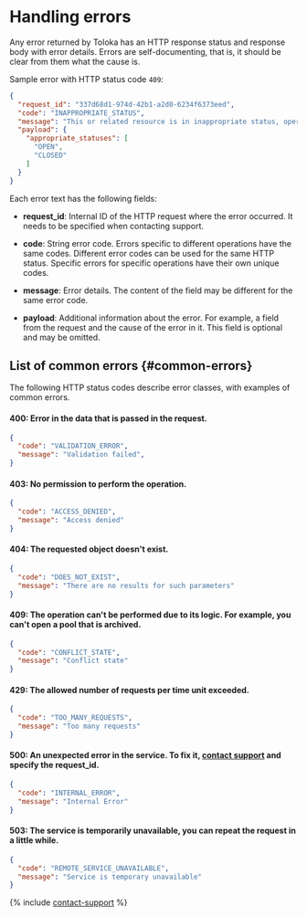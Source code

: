# Handling errors

Any error returned by Toloka has an HTTP response status and response body with error details. Errors are self-documenting, that is, it should be clear from them what the cause is.

Sample error with HTTP status code `409`:

```json
{
  "request_id": "337d68d1-974d-42b1-a2d0-6234f6373eed",
  "code": "INAPPROPRIATE_STATUS",
  "message": "This or related resource is in inappropriate status, operation is not allowed",
  "payload": {
    "appropriate_statuses": [
      "OPEN",
      "CLOSED"
    ]
  }
}
```

Each error text has the following fields:

- **request_id**: Internal ID of the HTTP request where the error occurred. It needs to be specified when contacting support.

- **code**: String error code. Errors specific to different operations have the same codes. Different error codes can be used for the same HTTP status. Specific errors for specific operations have their own unique codes.

- **message**: Error details. The content of the field may be different for the same error code.

- **payload**: Additional information about the error. For example, a field from the request and the cause of the error in it. This field is optional and may be omitted.

## List of common errors {#common-errors}

The following HTTP status codes describe error classes, with examples of common errors.

#### 400: Error in the data that is passed in the request.

```json
{
  "code": "VALIDATION_ERROR",
  "message": "Validation failed",
}
```

#### 403: No permission to perform the operation.

```json
{
  "code": "ACCESS_DENIED",
  "message": "Access denied"
}
```

#### 404: The requested object doesn't exist.

```json
{
  "code": "DOES_NOT_EXIST",
  "message": "There are no results for such parameters"
}
```

#### 409: The operation can't be performed due to its logic. For example, you can't open a pool that is archived.

```json
{
  "code": "CONFLICT_STATE",
  "message": "Conflict state"
}
```

#### 429: The allowed number of requests per time unit exceeded.

```json
{
  "code": "TOO_MANY_REQUESTS",
  "message": "Too many requests"
}
```

#### 500: An unexpected error in the service. To fix it, [contact support](../../guide/troubleshooting/support.md#troubleshooting__help) and specify the request_id.

```json
{
  "code": "INTERNAL_ERROR",
  "message": "Internal Error"
}
```

#### 503: The service is temporarily unavailable, you can repeat the request in a little while.

```json
{
  "code": "REMOTE_SERVICE_UNAVAILABLE",
  "message": "Service is temporary unavailable"
}
```

{% include [contact-support](../../guide/_includes/contact-support.md) %}